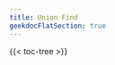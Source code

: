 ```yaml
---
title: Union Find
geekdocFlatSection: true
---
```




<!-- spellchecker-disable -->

{{< toc-tree >}}

<!-- spellchecker-enable